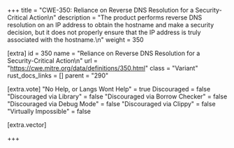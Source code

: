 +++
title = "CWE-350: Reliance on Reverse DNS Resolution for a Security-Critical Action\n"
description = "The product performs reverse DNS resolution on an IP address to obtain the hostname and make a security decision, but it does not properly ensure that the IP address is truly associated with the hostname.\n"
weight = 350

[extra]
id = 350
name = "Reliance on Reverse DNS Resolution for a Security-Critical Action\n"
url = "https://cwe.mitre.org/data/definitions/350.html"
class = "Variant"
rust_docs_links = []
parent = "290"

[extra.vote]
"No Help, or Langs Wont Help" = true
Discouraged = false
"Discouraged via Library" = false
"Discouraged via Borrow Checker" = false
"Discouraged via Debug Mode" = false
"Discouraged via Clippy" = false
"Virtually Impossible" = false

[extra.vector]

+++